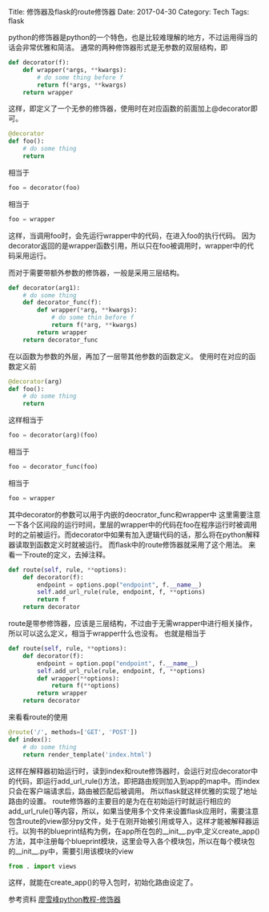 Title: 修饰器及flask的route修饰器
Date: 2017-04-30
Category: Tech
Tags: flask

python的修饰器是python的一个特色，也是比较难理解的地方，不过运用得当的话会非常优雅和简洁。
通常的两种修饰器形式是无参数的双层结构，即
```python
def decorator(f):
    def wrapper(*args, **kwargs):
        # do some thing before f
        return f(*args, **kwargs)
    return wrapper
```
这样，即定义了一个无参的修饰器，使用时在对应函数的前面加上@decorator即可。
```python
@decorator
def foo():
    # do some thing
    return
```
相当于
```python
foo = decorator(foo)
```
相当于
```python
foo = wrapper
```
这样，当调用foo时，会先运行wrapper中的代码，在进入foo的执行代码。
因为decorator返回的是wrapper函数引用，所以只在foo被调用时，wrapper中的代码采用运行。

而对于需要带额外参数的修饰器，一般是采用三层结构。
```python
def decorator(arg1):
    # do some thing 
    def decorator_func(f):
        def wrapper(*arg, **kwargs):
            # do some thin before f
            return f(*arg, **kwargs)
        return wrapper
    return decorator_func
```
在以函数为参数的外层，再加了一层带其他参数的函数定义。
使用时在对应的函数定义前
```python
@decorator(arg)
def foo():
    # do some thing
    return
```
这样相当于
```python
foo = decorator(arg)(foo)
```
相当于
```python
foo = decorator_func(foo)
```
相当于
```python
foo = wrapper
```
其中decorator的参数可以用于内嵌的deocrator_func和wrapper中
这里需要注意一下各个区间段的运行时间，里层的wrapper中的代码在foo在程序运行时被调用时的之前被运行。而decorator中如果有加入逻辑代码的话，那么将在python解释器读取到函数定义时就被运行。
而flask中的route修饰器就采用了这个用法。
来看一下route的定义，去掉注释。
```python
def route(self, rule, **options):
    def decorator(f):
        endpoint = options.pop("endpoint", f.__name__)
        self.add_url_rule(rule, endpoint, f, **options)
        return f
    return decorator
```
route是带参修饰器，应该是三层结构，不过由于无需wrapper中进行相关操作，所以可以这么定义，相当于wrapper什么也没有。
也就是相当于
```python
def route(self, rule, **options):
    def decorator(f):
        endpoint = option.pop("endpoint", f.__name__)
        self.add_url_rule(rule, endpoint, f, **options)
        def wrapper(**options):
            return f(**options)
        return wrapper
    return decorator
```
来看看route的使用
```python
@route('/', methods=['GET', 'POST'])
def index():
    # do some thing
    return render_template('index.html')
```
这样在解释器初始运行时，读到index和route修饰器时，会运行对应decorator中的代码，即运行add_url_rule()方法，即把路由规则加入到app的map中。而index只会在客户端请求后，路由被匹配后被调用。
所以flask就这样优雅的实现了地址路由的设置。
route修饰器的主要目的是为在在初始运行时就运行相应的add_url_rule()等内容，所以，如果当使用多个文件来设置flask应用时，需要注意包含route的view部分py文件，处于在刚开始被引用或导入，这样才能被解释器运行。以狗书的blueprint结构为例，在app所在包的__init__.py中,定义create_app()方法，其中注册每个blueprint模块，这里会导入各个模块包，所以在每个模块包的__init__.py中，需要引用该模块的view
```python
from . import views
```
这样，就能在create_app()的导入包时，初始化路由设定了。

参考资料
[廖雪峰python教程-修饰器](http://www.liaoxuefeng.com/wiki/0014316089557264a6b348958f449949df42a6d3a2e542c000/0014318435599930270c0381a3b44db991cd6d858064ac0000)
